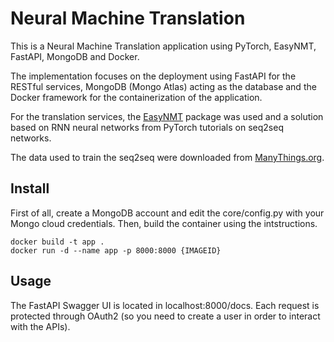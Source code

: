 # Neural Machine Translation 

This is a Neural Machine Translation application using PyTorch, EasyNMT, FastAPI, MongoDB and Docker.

The implementation focuses on the deployment using FastAPI for the RESTful services, 
MongoDB (Mongo Atlas) acting as the database and the Docker framework for the containerization of the application.

For the translation services, the [EasyNMT](https://github.com/UKPLab/EasyNMT) package was used and a solution based
on RNN neural networks from PyTorch tutorials on seq2seq networks.

The data used to train the seq2seq were downloaded from [ManyThings.org](https://www.manythings.org/anki/).

## Install

First of all, create a MongoDB account and edit the core/config.py with your Mongo cloud credentials.
Then, build the container using the intstructions.

```console
docker build -t app .
docker run -d --name app -p 8000:8000 {IMAGEID}
```

## Usage

The FastAPI Swagger UI is located in localhost:8000/docs.
Each request is protected through OAuth2 (so you need to create a user in order to interact with the APIs).

